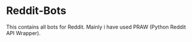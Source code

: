 # Reddit-Bots
This contains all bots for Reddit.
Mainly i have used PRAW (Python Reddit API Wrapper).
